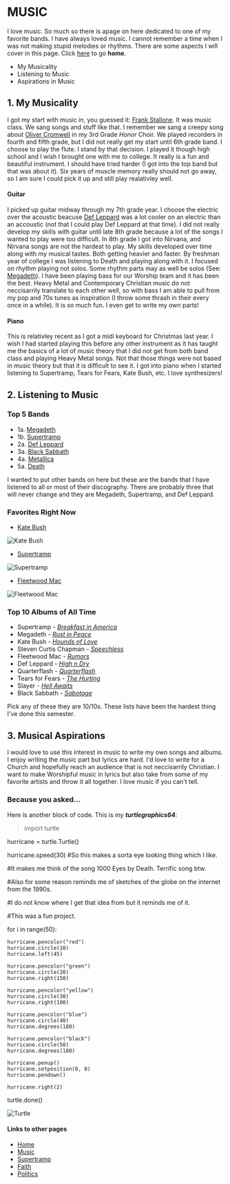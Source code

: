 # MUSIC
I love music. So much so there is apage on here dedicated to one of my favorite bands. I have always loved music. I cannot remember a time when I was not making stupid melodies or rhythms. There are some aspects I will cover in this page. Click [here](/README.md) to go **home**.
  * My Musicality
  * Listening to Music
  * Aspirations in Music
  
## 1. My Musicality
I got my start with music in, you guessed it: [Frank Stallone](https://www.youtube.com/watch?v=bx0sVbWjMDo). It was music class. We sang songs and stuff like that. I remember we sang a creepy song about [Oliver Cromwell](https://www.oxfordlieder.co.uk/song/3289) in my 3rd Grade _Honor_ Choir. We played recorders in fourth and fifth grade, but I did not really get my start until 6th grade band. I choose to play the flute. I stand by that decision. I played it though high school and I wish I brought one with me to college. It really is a fun and beautiful instrument. I should have tried harder (I got into the top band but that was about it). Six years of muscle memory really should not go away, so I am sure I could pick it up and still play realativley well. 
#### Guitar
I picked up guitar midway through my 7th grade year. I choose the electric over the acoustic beacuse [Def Leppard](https://www.youtube.com/watch?v=SKRFWjXbR7Y) was a lot cooler on an electric than an accoustic (not that I could play Def Leppard at that time). I did not really develop my skills with guitar until late 8th grade because a lot of the songs I wanted to play were too difficult. In 8th grade I got into Nirvana, and Nirvana songs are not the hardest to play. My skills developed over time along with my musical tastes. Both getting heavier and faster. By freshman year of college I was listening to Death and playing along with it. I focused on rhythm playing not solos. Some rhythm parts may as well be solos (See: [Megadeth](https://www.youtube.com/watch?v=Pok6dO4J6dg)). I have been playing bass for our Worship team and it has been the best. Heavy Metal and Contemporary Christian music do not neccisarrily translate to each other well, so with bass I am able to pull from my pop and 70s tunes as inspiration (I throw some thrash in their every once in a while). It is so much fun. I even get to write my own parts!
#### Piano
This is relativley recent as I got a midi keyboard for Christmas last year. I wish I had started playing this before any other instrument as it has taught me the basics of a lot of music theory that I did not get from both band class and playing Heavy Metal songs. Not that those things were not based in music theory but that it is difficult to see it. I got into piano when I started listening to Supertramp, Tears for Fears, Kate Bush, etc. I love synthesizers!

## 2. Listening to Music
### Top 5 Bands
* 1a. [Megadeth](https://www.youtube.com/watch?v=JjkIhYU33v8)
* 1b. [Supertramp](https://www.youtube.com/watch?v=FKVKZsmPsjQ)
* 2a. [Def Leppard](https://www.youtube.com/watch?v=IQzw1wJO8bY)
* 3a. [Black Sabbath](https://www.youtube.com/watch?v=Jfox9Gt0Ulw)
* 4a. [Metallica](https://www.youtube.com/watch?v=6rNELTZO0QQ&list=PL6ogdCG3tAWiIOauDDXTvfTL-Gx4vz1Wt&index=5)
* 5a. [Death](https://www.youtube.com/watch?v=LBIFlz__1EY)

I wanted to put other bands on here but these are the bands that I have listened to all or most of their discography. There are probably three that will never change and they are Megadeth, Supertramp, and Def Leppard.
### Favorites Right Now
* [Kate Bush](https://www.youtube.com/watch?v=Fk-4lXLM34g)

![Kate Bush](/katebush.jpg)

* [Supertramp](https://www.youtube.com/watch?v=T94GqLtPlN8)

![Supertramp](https://lh3.googleusercontent.com/proxy/PwLdbJZjrhp24HWRy5b3kDGL9bTRjDR2d6NLwZvskqEcQzg0sxIR8SNo_DqUxaKvie4FFdRWLerMWtua58LOB6Ffc-gKF05Xs_bzJOfoEbUjn0sRoZfqO-BlQYfc)

* [Fleetwood Mac](https://www.youtube.com/watch?v=KAz_a8AjHgE)

![Fleetwood Mac](https://i.pinimg.com/originals/bd/c6/f3/bdc6f330632e5460eed96554efc403cc.png)
### Top 10 Albums of All Time
* Supertramp - [_Breakfast in America_](https://www.youtube.com/watch?v=82AA8OeSnxI)
* Megadeth - [_Rust in Peace_](https://www.youtube.com/watch?v=pFrQ2uS_9dc)
* Kate Bush - [_Hounds of Love_](https://www.youtube.com/watch?v=et0baVB-TIc)
* Steven Curtis Chapman - [_Speechless_](https://open.spotify.com/album/1l7ysbnQNktE8IGRSQeeKg)
* Fleetwood Mac - [_Rumors_](https://www.youtube.com/watch?v=TNM_ekVl3gI)
* Def Leppard - [_High n Dry_](https://www.youtube.com/watch?v=ykWegLk4QvQ)
* Quarterflash - [_Quarterflash_](https://open.spotify.com/album/4kW6CPrK2OPc0OrEcwOFQN)
* Tears for Fears - [_The Hurting_](https://www.youtube.com/watch?v=PaUg2d3ICqY)
* Slayer - [_Hell Awaits_](https://www.youtube.com/watch?v=jz3KIFMw92E)
* Black Sabbath - [_Sabotage_](https://www.youtube.com/watch?v=ipNOKC5u7ZQ)

Pick any of these they are 10/10s. These lists have been the hardest thing I've done this semester. 
## 3. Musical Aspirations
I would love to use this interest in music to write my own songs and albums. I enjoy writing the music part but lyrics are hard. I'd love to write for a Church and hopefully reach an audience that is not neccisarrily Christian. I want to make Worshipful music in lyrics but also take from some of my favorite artists and throw it all together. I love music if you can't tell. 


### Because you asked...
 Here is another block of code. This is my **_turtlegraphics64_**:

>import turtle 

  hurricane = turtle.Turtle()

  hurricane.speed(30)
  #So this makes a sorta eye looking thing which I like.

  #It makes me think of the song 1000 Eyes by Death. Terrific song btw.

  #Also for some reason reminds me of sketches of the globe on the internet from the 1990s.

  #I do not know where I get that idea from but it reminds me of it.

  #This was a fun project.

 for i in range(50):

    hurricane.pencolor("red")
    hurricane.circle(10)
    hurricane.left(45)
    
    hurricane.pencolor("green")
    hurricane.circle(20)
    hurricane.right(150)

    hurricane.pencolor("yellow")
    hurricane.circle(30)
    hurricane.right(100)

    hurricane.pencolor("blue")
    hurricane.circle(40)
    hurricane.degrees(180)

    hurricane.pencolor("black")
    hurricane.circle(50)
    hurricane.degrees(180)
    
    hurricane.penup()
    hurricane.setposition(0, 0)
    hurricane.pendown()
    
    hurricane.right(2)
    
turtle.done()

![Turtle](/turtle.png)
 





#### Links to other pages
* [Home](/README.md)
* [Music](/Music.md)
* [Supertramp](/Supertramp.md)
* [Faith](/Faith.md)
* [Politics](/Politics.md)

